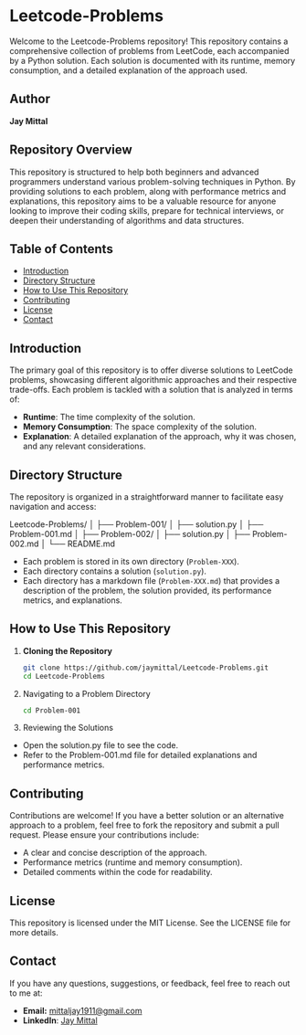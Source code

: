 # Leetcode-Problems

Welcome to the Leetcode-Problems repository! This repository contains a comprehensive collection of problems from LeetCode, each accompanied by a Python solution. Each solution is documented with its runtime, memory consumption, and a detailed explanation of the approach used.

## Author
**Jay Mittal**

## Repository Overview

This repository is structured to help both beginners and advanced programmers understand various problem-solving techniques in Python. By providing solutions to each problem, along with performance metrics and explanations, this repository aims to be a valuable resource for anyone looking to improve their coding skills, prepare for technical interviews, or deepen their understanding of algorithms and data structures.

## Table of Contents
- [Introduction](#introduction)
- [Directory Structure](#directory-structure)
- [How to Use This Repository](#how-to-use-this-repository)
- [Contributing](#contributing)
- [License](#license)
- [Contact](#contact)

## Introduction

The primary goal of this repository is to offer diverse solutions to LeetCode problems, showcasing different algorithmic approaches and their respective trade-offs. Each problem is tackled with a solution that is analyzed in terms of:
- **Runtime**: The time complexity of the solution.
- **Memory Consumption**: The space complexity of the solution.
- **Explanation**: A detailed explanation of the approach, why it was chosen, and any relevant considerations.

## Directory Structure

The repository is organized in a straightforward manner to facilitate easy navigation and access:

Leetcode-Problems/
│
├── Problem-001/
│ ├── solution.py
│ ├── Problem-001.md
│
├── Problem-002/
│ ├── solution.py
│ ├── Problem-002.md
│
└── README.md


- Each problem is stored in its own directory (`Problem-XXX`).
- Each directory contains a solution (`solution.py`).
- Each directory has a markdown file (`Problem-XXX.md`) that provides a description of the problem, the solution provided, its performance metrics, and explanations.

## How to Use This Repository

1. **Cloning the Repository**
   ```sh
   git clone https://github.com/jaymittal/Leetcode-Problems.git
   cd Leetcode-Problems
2. Navigating to a Problem Directory
   ```sh
   cd Problem-001
3. Reviewing the Solutions
- Open the solution.py file to see the code.
- Refer to the Problem-001.md file for detailed explanations and performance metrics.

## Contributing

Contributions are welcome! If you have a better solution or an alternative approach to a problem, feel free to fork the repository and submit a pull request. Please ensure your contributions include:
- A clear and concise description of the approach.
- Performance metrics (runtime and memory consumption).
- Detailed comments within the code for readability.

## License
This repository is licensed under the MIT License. See the LICENSE file for more details.

## Contact
If you have any questions, suggestions, or feedback, feel free to reach out to me at:
- **Email:** mittaljay1911@gmail.com
- **LinkedIn**: [Jay Mittal](https://www.linkedin.com/in/jay-mittal-555383151/)




